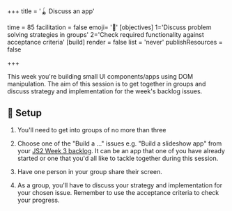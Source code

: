 +++
title = '🪀 Discuss an app'

time = 85
facilitation = false
emoji= '🧩'
[objectives]
1='Discuss problem solving strategies in groups'
2='Check required functionality against acceptance criteria'
[build]
  render = false
  list = 'never'
  publishResources = false

+++

This week you're building small UI components/apps using DOM manipulation. The aim of this session is to get together in groups and discuss strategy and implementation for the week's backlog issues.

## 🧰 Setup

1. You'll need to get into groups of no more than three

2. Choose one of the "Build a ..." issues e.g. "Build a slideshow app" from your [JS2 Week 3 backlog](https://curriculum.codeyourfuture.io/js2/sprints/3/backlog/). It can be an app that one of you have already started or one that you'd all like to tackle together during this session.

3. Have one person in your group share their screen.

4. As a group, you'll have to discuss your strategy and implementation for your chosen issue. Remember to use the acceptance criteria to check your progress.

